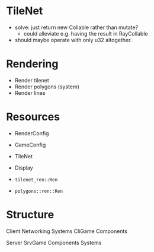 # TileNet
- solve: just return new Collable rather than mutate?
  - could alleviate e.g. having the result in RayCollable
- should maybe operate with only u32 altogether.


# Rendering
 - Render tilenet 
 - Render polygons (system)
 - Render lines

# Resources
  - RenderConfig
  - GameConfig
  - TileNet
  - Display

  - `tilenet_ren::Ren`
  - `polygons::ren::Ren`


# Structure
Client
  Networking
  Systems
  CliGame
    Components

Server
  SrvGame
    Components
  Systems


